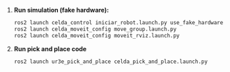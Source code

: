 1. **Run simulation (fake hardware):**

   ```bash
   ros2 launch celda_control iniciar_robot.launch.py use_fake_hardware:=true launch_rviz:=false
   ros2 launch celda_moveit_config move_group.launch.py
   ros2 launch celda_moveit_config moveit_rviz.launch.py

2. **Run pick and place code**
   ```bash
   ros2 launch ur3e_pick_and_place celda_pick_and_place.launch.py
